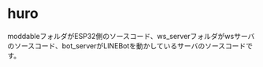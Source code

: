 # huro
moddableフォルダがESP32側のソースコード、ws_serverフォルダがwsサーバのソースコード、bot_serverがLINEBotを動かしているサーバのソースコードです。
